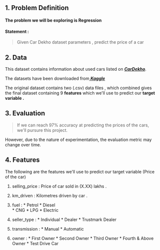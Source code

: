 ## **1. Problem Definition**
#### The problem we will be exploring is **Regression**

#### **Statement :**
> Given Car Dekho dataset parameters , predict the price of a car



## **2. Data**
This dataset contains information about used cars listed on [***CarDekho***](https://www.cardekho.com).

The datasets have been downloaded from[ ***Kaggle*** ](https://www.kaggle.com/nehalbirla/vehicle-dataset-from-cardekho)

The original dataset contains two (.csv) data files , which combined gives the final dataset containing 9 **features** which we'll use to predict our **target variable .**



## **3. Evaluation**


> If we can reach 97% accuracy at predicting the prices of the cars, we'll pursure this project.

However, due to the nature of experimentation, the evaluation metric may change over time.



## **4. Features**
The following are the features we'll use to predict our target variable (Price of the car)



1.   selling_price : Price of car sold in (X.XX) lakhs . 

2.   km_driven : Kilometres driven by car .

3.   fuel : 
                 * Petrol 
                 * Diesel  
                 * CNG
                 * LPG
                 * Electric

4.   seller_type : 
                 * Individual 
                 * Dealer
                 * Trustmark Dealer
5.   transmission :
                 * Manual 
                 * Automatic

6.   owner : 
                 * First Owner 
                 * Second Owner
                 * Third Owner
                 * Fourth & Above Owner
                 * Test Drive Car

